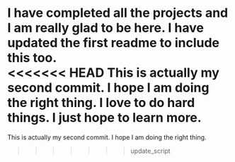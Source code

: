I have completed all the projects and I am really glad to be here. I have updated the first readme to include this too.  
<<<<<<< HEAD
This is actually my second commit. I hope I am doing the right thing. I love to do hard things. I just hope to learn more. 
=======
This is actually my second commit. I hope I am doing the right thing.
>>>>>>> update_script

